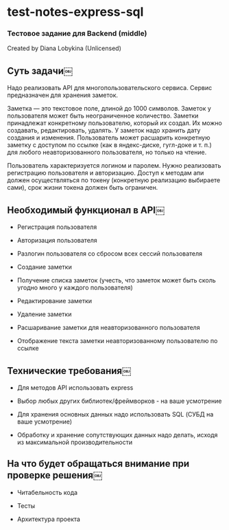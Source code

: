 # test-notes-express-sql

### Тестовое задание для Backend (middle)

Created by Diana Lobykina (Unlicensed)

## Суть задачи￼

Надо реализовать API для многопользовательского сервиса. Сервис предназначен для хранения заметок.

Заметка — это текстовое поле, длиной до 1000 символов. Заметок у пользователя может быть неограниченное количество. Заметки принадлежат конкретному пользователю, который их создал. Их можно создавать, редактировать, удалять. У заметок надо хранить дату создания и изменения. Пользователь может расшарить конкретную заметку с доступом по ссылке (как в яндекс-диске, гугл-доке и т. п.) для любого неавторизованного пользователя, но только на чтение.

Пользователь характеризуется логином и паролем. Нужно реализовать регистрацию пользователя и авторизацию. Доступ к методам апи должен осуществляться по токену (конкретную реализацию выбираете сами), срок жизни токена должен быть ограничен.

## Необходимый функционал в API￼

- Регистрация пользователя

- Авторизация пользователя

- Разлогин пользователя со сбросом всех сессий пользователя

- Создание заметки

- Получение списка заметок (учесть, что заметок может быть сколь угодно много у каждого пользователя)

- Редактирование заметки

- Удаление заметки

- Расшаривание заметки для неавторизованного пользователя

- Отображение текста заметки неавторизованному пользователю по ссылке

## Технические требования￼

- Для методов API использовать express

- Выбор любых других библиотек/фреймворков - на ваше усмотрение

- Для хранения основных данных надо использовать SQL (СУБД на ваше усмотрение)

- Обработку и хранение сопутствующих данных надо делать, исходя из максимальной производительности

## На что будет обращаться внимание при проверке решения￼

- Читабельность кода

- Тесты

- Архитектура проекта

